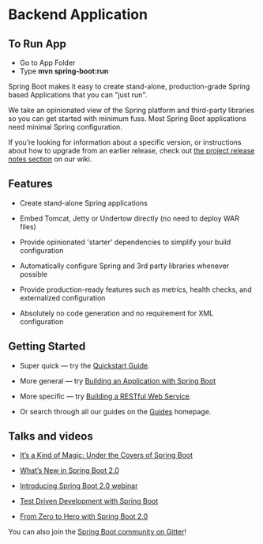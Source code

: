 <h1>Backend Application</h1>
<h2>To Run App</h2>
<ul>
  <li>Go to App Folder</li>
  <li>Type <b>mvn spring-boot:run</b></li>
</ul>
<p>Spring Boot makes it easy to create stand-alone, production-grade Spring based Applications that you can "just run".</p>
<p>We take an opinionated view of the Spring platform and third-party libraries so you can get started with minimum fuss. Most Spring Boot applications need minimal Spring configuration.</p>
<p>If you’re looking for information about a specific version, or instructions about how to upgrade from an earlier release, check out <a href="https://github.com/spring-projects/spring-boot/wiki#release-notes" name="&amp;lpos=apps_scodevmw : 65" onclick="s_objectID='apps_scodevmw : the project release notes section : 65'">the project release notes section</a> on our wiki.</p>
<h2><a href="#features"></a>Features</h2>
<ul>
<li>
<p>Create stand-alone Spring applications</p>
</li>
<li>
<p>Embed Tomcat, Jetty or Undertow directly (no need to deploy WAR files)</p>
</li>
<li>
<p>Provide opinionated 'starter' dependencies to simplify your build configuration</p>
</li>
<li>
<p>Automatically configure Spring and 3rd party libraries whenever possible</p>
</li>
<li>
<p>Provide production-ready features such as metrics, health checks, and externalized configuration</p>
</li>
<li>
<p>Absolutely no code generation and no requirement for XML configuration</p>
</li>
</ul>
<h2><a href="#getting-started"></a>Getting Started</h2>
<ul>
<li>
<p>Super quick — try the <a href="https://spring.io/quickstart">Quickstart Guide</a>.</p>
</li>
<li>
<p>More general — try <a href="https://spring.io/guides/gs/spring-boot/" name="&amp;lpos=apps_scodevmw : 69" onclick="s_objectID='apps_scodevmw : Building an Application with Spring Boot : 69'">Building an Application with Spring Boot</a></p>
</li>
<li>
<p>More specific — try <a href="https://spring.io/guides/gs/rest-service/" name="&amp;lpos=apps_scodevmw : 70" onclick="s_objectID='apps_scodevmw : Building a RESTful Web Service : 70'">Building a RESTful Web Service</a>.</p>
</li>
<li>
<p>Or search through all our guides on the <a href="https://spring.io/guides" name="&amp;lpos=apps_scodevmw : 71" onclick="s_objectID='apps_scodevmw : Guides : 71'">Guides</a> homepage.</p>
</li>
</ul>
<h2><a href="#talks-and-videos"></a>Talks and videos</h2>
<ul>
<li>
<p><a href="https://content.pivotal.io/springone-platform-2017/its-a-kind-of-magic-under-the-covers-of-spring-boot-brian-clozel-st%C3%A9phane-nicoll" name="&amp;lpos=apps_scodevmw : 73" onclick="s_objectID='apps_scodevmw : It’s a Kind of Magic: Under the Covers of Spring Boot : 73'">It’s a Kind of Magic: Under the Covers of Spring Boot</a></p>
</li>
<li>
<p><a href="https://content.pivotal.io/springone-platform-2017/whats-new-in-spring-boot-2-0-phillip-webb-madhura-bhave">What’s New in Spring Boot 2.0</a></p>
</li>
<li>
<p><a href="https://content.pivotal.io/webinars/mar-13-introducing-spring-boot-2-0-webinar">Introducing Spring Boot 2.0 webinar</a></p>
</li>
<li>
<p><a href="https://content.pivotal.io/springone-platform-2017/test-driven-development-with-spring-boot-sannidhi-jalukar-madhura-bhave">Test Driven Development with Spring Boot</a></p>
</li>
<li>
<p><a href="https://content.pivotal.io/springone-platform-2017/from-zero-to-hero-with-spring-boot-brian-clozel">From Zero to Hero with Spring Boot 2.0</a></p>
</li>
</ul>
<p>You can also join the <a href="https://gitter.im/spring-projects/spring-boot">Spring Boot community on Gitter</a>!</p>
